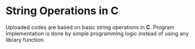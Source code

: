 # String Operations in C
Uploaded codes are based on basic string operations in <strong>C</strong>. Program implementation is done by simple programming logic instead of using any library function.

